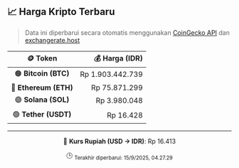 

<!-- HARGA_KRIPTO -->
## 📈 Harga Kripto Terbaru

> Data ini diperbarui secara otomatis menggunakan [CoinGecko API](https://www.coingecko.com/) dan [exchangerate.host](https://exchangerate.host/)

<div align="center">

| 🪙 Token | 💰 Harga (IDR) |
|:------:|---------------:|
| 🟠 **Bitcoin (BTC)**   | Rp 1.903.442.739 |
| 🔵 **Ethereum (ETH)**  | Rp 75.871.299 |
| 🟣 **Solana (SOL)**    | Rp 3.980.048 |
| 🟢 **Tether (USDT)**   | Rp 16.428 |

---

💱 **Kurs Rupiah (USD → IDR)**: Rp 16.413

🕒 <sub>Terakhir diperbarui: 15/9/2025, 04.27.29</sub>

</div>
<!-- /HARGA_KRIPTO -->
